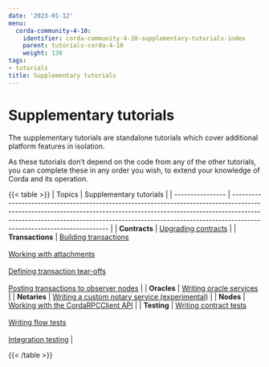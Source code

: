 ```yaml
---
date: '2023-01-12'
menu:
  corda-community-4-10:
    identifier: corda-community-4-10-supplementary-tutorials-index
    parent: tutorials-corda-4-10
    weight: 130
tags:
- tutorials
title: Supplementary tutorials
---
```



#  Supplementary tutorials

The supplementary tutorials are standalone tutorials which cover additional platform features in isolation.

As these tutorials don’t depend on the code from any of the other tutorials, you can complete these in any order you wish, to extend your knowledge of Corda and its operation.

{{< table >}}
| Topics           | Supplementary tutorials                                                                                                                                                                                                                                                            |
| ---------------- | ---------------------------------------------------------------------------------------------------------------------------------------------------------------------------------------------------------------------------------------------------------------------------------- |
| **Contracts**    | [Upgrading contracts](contract-upgrade.html)                                                                                                                                                                                 |
| **Transactions** | [Building transactions](tutorial-building-transactions.html)<br/><br/>[Working with attachments](tutorial-attachments.html) <br/><br/> [Defining transaction tear-offs](tutorial-tear-offs.html) <br/><br/> [Posting transactions to observer nodes](tutorial-observer-nodes.html) |
| **Oracles**      | [Writing oracle services](oracles.html)                                                                                                                                                                                                                                            |
| **Notaries**     | [Writing a custom notary service (experimental)](tutorial-custom-notary.html)                                                                                                                                                                                                       |
| **Nodes**        | [Working with the CordaRPCClient API](tutorial-clientrpc-api.html)                                                                                                                                                                                                                 |
| **Testing**      | [Writing contract tests](../../../tutorial-cordapp.html#contract-tests) <br/><br/> [Writing flow tests](../../../tutorial-cordapp.html#flow-tests) <br/><br/> [Integration testing](../../../tutorial-cordapp.html#integration-tests) |                                                                                                      

{{< /table >}}
